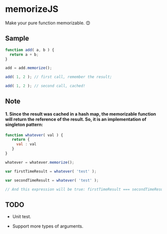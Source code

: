 # memorizeJS
Make your pure function memorizable. 😊


## Sample

``` javascript
function add( a, b ) {
  return a + b;
}

add = add.memorize();

add( 1, 2 ); // first call, remember the result;

add( 1, 2 ); // second call, cached!

```
## Note

#### 1. Since the result was cached in a hash map, the memorizable function will return the reference of the result. So, it is an implementation of singleton pattern:

``` javascript
function whatever( val ) {
   return {
     val : val
   }
}

whatever = whatever.memorize();

var firstTimeResult = whatever( 'test' );

var secondTimeResult = whatever( 'test' );

// And this expression will be true: firstTimeResult === secondTimeResult

```

## TODO

- Unit test.

- Support more types of arguments.
